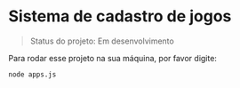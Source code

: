 <h1>Sistema de cadastro de jogos</h1>

>Status do projeto: Em desenvolvimento
>
Para rodar esse projeto na sua máquina, por favor digite:

```
node apps.js
```
